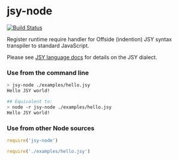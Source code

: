 # jsy-node
[![Build Status](https://travis-ci.org/jsy-lang/jsy-node.svg?branch=master)](https://travis-ci.org/jsy-lang/jsy-node)

Register runtime require handler for Offside (indention) JSY syntax transpiler to standard JavaScript.

Please see [JSY language docs](https://github.com/jsy-lang/jsy-lang-docs) for details on the JSY dialect.

### Use from the command line

```bash
> jsy-node ./examples/hello.jsy
Hello JSY world!

## Equivalent to:
> node -r jsy-node ./examples/hello.jsy
Hello JSY world!
```

### Use from other Node sources

```javascript
require('jsy-node')

require('./examples/hello.jsy')
```
